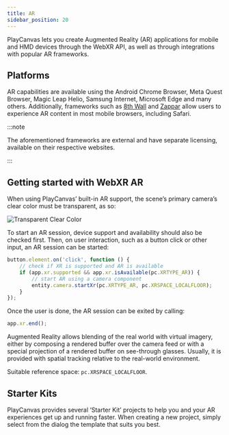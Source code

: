 ```yaml
---
title: AR
sidebar_position: 20
---
```


PlayCanvas lets you create Augmented Reality (AR) applications for mobile and HMD devices through the WebXR API, as well as through integrations with popular AR frameworks.

## Platforms

AR capabilities are available using the Android Chrome Browser, Meta Quest Browser, Magic Leap Helio, Samsung Internet, Microsoft Edge and many others. Additionally, frameworks such as [8th Wall][3] and [Zappar][4] allow users to experience AR content in most mobile browsers, including Safari.

:::note

The aforementioned frameworks are external and have separate licensing, available on their respective websites.

:::

## Getting started with WebXR AR

When using PlayCanvas’ built-in AR support, the scene’s primary camera’s clear color must be transparent, as so:

![Transparent Clear Color][5]

To start an AR session, device support and availability should also be checked first. Then, on user interaction, such as a button click or other input, an AR session can be started:

```javascript
button.element.on('click', function () {
    // check if XR is supported and AR is available
    if (app.xr.supported && app.xr.isAvailable(pc.XRTYPE_AR)) {
        // start AR using a camera component
        entity.camera.startXr(pc.XRTYPE_AR, pc.XRSPACE_LOCALFLOOR);
    }
});
```

Once the user is done, the AR session can be exited by calling:

```javascript
app.xr.end();
```

Augmented Reality allows blending of the real world with virtual imagery, either by composing a rendered buffer over the camera feed or with a special projection of a rendered buffer on see-through glasses. Usually, it is provided with spatial tracking relative to the real-world environment.

Suitable reference space: `pc.XRSPACE_LOCALFLOOR`.

## Starter Kits

PlayCanvas provides several ‘Starter Kit’ projects to help you and your AR experiences get up and running faster. When creating a new project, simply select from the dialog the template that suits you best.

[2]: https://webkit.org/status/#specification-webxr
[3]: /user-manual/xr/ar/8th-wall-integration/
[4]: /user-manual/xr/ar/zappar-integration/
[5]: /images/user-manual/xr/ar/transparent-clear-color.png